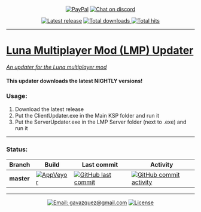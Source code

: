 <p align="center">
  <a href="https://paypal.me/gavazquez"><img src="https://img.shields.io/badge/paypal-donate-yellow.svg" alt="PayPal"/></a>
  <a href="https://discord.gg/S6bQR5q"><img src="https://img.shields.io/discord/378456662392045571.svg" alt="Chat on discord"/></a>
</p>

<p align="center">
  <a href="../../releases"><img src="https://img.shields.io/github/release/lunamultiplayer/lunamultiplayerupdater.svg" alt="Latest release" /></a>
  <a href="../../releases"><img src="https://img.shields.io/github/downloads/lunamultiplayer/lunamultiplayerupdater/total.svg" alt="Total downloads" />
  <a href="../../"><img src="https://img.shields.io/github/search/lunamultiplayer/lunamultiplayerupdater/goto.svg" alt="Total hits" />
</p>

---

# Luna Multiplayer Mod (LMP) Updater

*An updater for the [Luna multiplayer mod](https://github.com/LunaMultiplayer/LunaMultiplayer)*

#### This updater downloads the latest NIGHTLY versions!

### Usage:

1) Download the latest release
2) Put the ClientUpdater.exe in the Main KSP folder and run it
3) Put the ServerUpdater.exe in the LMP Server folder (next to .exe) and run it

---

### Status:

|   Branch   |   Build  |  Last commit  |   Activity    |
| ---------- | -------- | ------------- | ------------- |
| **master** |[![AppVeyor](https://img.shields.io/appveyor/ci/gavazquez/lunamultiplayerupdater/master.svg?logo=appveyor)](https://ci.appveyor.com/project/gavazquez/lunamultiplayerupdater/branch/master) | [![GitHub last commit](https://img.shields.io/github/last-commit/lunamultiplayer/lunamultiplayerupdater/master.svg)](../../commits/master) | [![GitHub commit activity](https://img.shields.io/github/commit-activity/y/lunamultiplayer/lunamultiplayerupdater.svg)](../../commits/master)

---

<p align="center">
  <a href="mailto:gavazquez@gmail.com"><img src="https://img.shields.io/badge/email-gavazquez@gmail.com-blue.svg?style=flat" alt="Email: gavazquez@gmail.com" /></a>
  <a href="./LICENSE"><img src="https://img.shields.io/github/license/lunamultiplayer/lunamultiplayerupdater.svg" alt="License" /></a>
</p>
